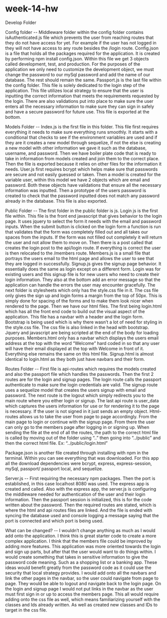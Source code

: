 # week-14-hw

Develop Folder

Config folder --
Middleware folder within the config folder contains isAuthenticated.js file which prevents the user from reaching routes that they do not have access for yet. For example if the user has not logged in they will not have access to any route besides the /login route. 
Config.json is a file that holds all the packages required for the application. It is created by performing npm install config.json. Within this file we get 3 objects called development, test, and production. For the purposes of the application we only need to customize the development object, we must change the password to our mySql password and add the name of our database. The rest should remain the same. 
Passport.js is the last file within the config folder. This file is solely dedicated to the login step of the application. This file utilizes local strategy to ensure that the user is inputting the correct information that meets the requirements requested by the login. There are also validations put into place to make sure the user enters all the necessary information to make sure they can sign in safely and have a secure password for future use. This file is exported at the bottom. 

Models Folder --
Index.js is the first file in this folder. This file first requires everything it needs to make sure everything runs smoothly. It starts with a conditional that checks to see if the environment variables are used and if they are it creates a new model through sequelize, if not the else is creating a new model with other information we gave it such as the database, username, and password. Then we have boiler plate code that is ready to take in information from models created and join them to the correct place. Then the file is exported because it relies on other files for the information it needs. 
User.js first requires bcrypt which helps make sure that passwords are secure and not easily guessed or taken. Then a model is created for the variable user, within this model we have 2 objects which are email and password. Both these objects have validations that ensure all the necessary information was inputted. Then a prototype of the users password is created to check that the password inputted does not match any password already in the database. This file is also exported. 

Public Folder --
The first folder in the public folder is js. Login js is the first file within. This file is the front end javascript that gives behavior to the login page.  It uses jquery to select the form it needs with the email and password inputs. When the submit button is clicked on the login form a function is run that validates that the form was completely filled out and all takes our spaces from the inputs. If the form was not filled out completely it will return the user and not allow them to move on. Then there is a post called that creates the login post to the api/login route. If everything is correct the user is then relocated to the /members route. 
Members.js is a small file that portrays the users email to the html page and allows the user to see that they are logged in successfully. 
Signup.js gives the signup page behavior. It essentially does the same as login except on a different form. Login was for existing users and this signup file is for new users who need to create their login information. They also at the bottom add an error message so that the application can handle the errors the user may encounter gracefully.
The next folder is stylesheets which only has the style.css file in it. The css file only gives the sign up and login forms a margin from the top of 50px. This is simply done for spacing of the forms and to make them look nicer when rendered to the page.
 Then we have our html files. The first being login.html which has all the front end code to build out the visual aspect of the application. This file has a navbar with a header and the login form. Bootstrap is being used which is why there wasn’t a lot of need for styling in the style.css file. The css file is also linked in the head with bootstrap. Jquery and javascript are being scripted at the end of the body for loading purposes. 
Members.html only has a navbar which displays the users email address at the top with the word “Welcome” hard coded in so that any user will have their email displayed at the top with Welcome in front of it. Everything else remains the same on this html file. 
Signup.html is almost identical to login.html as they both just have navbars and their form. 

Routes Folder --
First file is api-routes which requires the models created and also the passport file which handles the passwords. Then the first 2 routes are for the login and signup pages. The login route calls the passport authenticate to make sure the login credentials are valid. The signup route uses a sequelize model that creates the users signup with email and password. The next route is the logout which simply redirects you to the main route where you either login or signup. The last api route is user_data which captures the users information for use or for rendering it to the page is necessary. If the user is not signed in it just sends an empty object. 
Html-routes allows us to take the user from page to page accordingly. From the main page to login or continue with the signup page. From there the user can only go to the members page after logging in or signing up. When sending the file at the end of all the routes, the path to the correct html file is called by moving out of the folder using “..” then going into “../public” and then the correct html file. Ex: “../public/login.html”

Package.json is another file created through installing with npm in the terminal. Within you can see everything that was downloaded. For this app all the download dependencies were bcrypt, express, express-session, mySql, passport/ passport local, and sequelize. 

Server.js --
First requiring the necessary npm packages. Then the port is established, in this case localhost 8080 was used. The express app is created and called. Also with the express app, the server.js is configuring the middleware needed for authentication of the user and their login information. Then the passport session is initialized, this is for the code written about the password. Then the required routes are stated, which is where the html and api routes files are linked. And the file is ended with syncing the database used and console logging a message saying that the port is connected and which port is being used. 

What can be changed? --
I wouldn’t change anything as much as I would add onto the application. I think this is great starter code to create a more complex application. I think that the members file could be improved by adding more features. This application was more oriented towards the login and sign up parts, but after that the user would want to do things within. I would create something that takes in sensitive information to give the password code meaning. Such as a shopping list or a banking app. These ideas would benefit greatly from the password code as it could use the security that local strategy provides. I would add onto all the navbars and link the other pages in the navbar, so the user could navigate from page to page. They would be able to logout and navigate back to the login page. On the login and signup page I would not put links in the navbar as the user must first sign in or up to access the members page. This all would require adding onto the css file as well, which means familiarizing yourself with the classes and Ids already written. As well as created new classes and IDs to target in the css file. 
